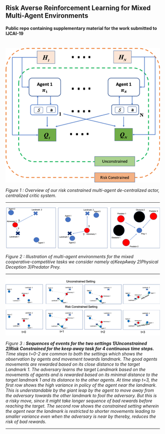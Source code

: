 ## Risk Averse Reinforcement Learning for Mixed Multi-Agent Environments
#### Public repo containing supplementary material for the work submitted to IJCAI-19
#

![Framework](https://github.com/constraint-solvers/riskaverse-marl/blob/master/method.png)

*Figure 1 : Overview of our risk constrained multi-agent de-centralized actor, centralized critic system.*   

---
    
![Framework](https://github.com/constraint-solvers/riskaverse-marl/blob/master/envs.png)

*Figure 2 :  Illustration of multi-agent environments for the mixed cooperative-competitive tasks we consider namely a)KeepAway 2)Physical Deception 3)Predator Prey.*

---
    
![Framework](https://github.com/constraint-solvers/riskaverse-marl/blob/master/scenarios.png)

*Figure 3 : **Sequences of events for the two settings 1)Unconstrained 2)Risk Constrained for the keep away task for 4 continuous time steps.** Time steps t=0-2 are common to both the settings which shows the observation by agents and movement towards landmark. The good agents movements are rewarded based on its close distance to the target Landmark 1. The adversary learns the target Landmark based on the movements of agents and is rewarded based on its minimal distance to the target landmark 1 and its distance to the other agents. At time step t=3, the first row shows the high variance in policy of the agent near the landmark. This is understandable by the giant leap by the agent to move away from the adversary towards the other landmark to fool the adversary. But this is a risky move, since it might take longer sequence of bad rewards before reaching the target. The second row shows the constrained setting wherein the agent near the landmark is restricted to shorter movements leading to smaller variance even when the adversary is near by thereby, reduces the risk of bad rewards.*

---
